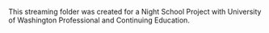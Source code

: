 This streaming folder was created for a Night School Project with University of Washington Professional and Continuing Education.
